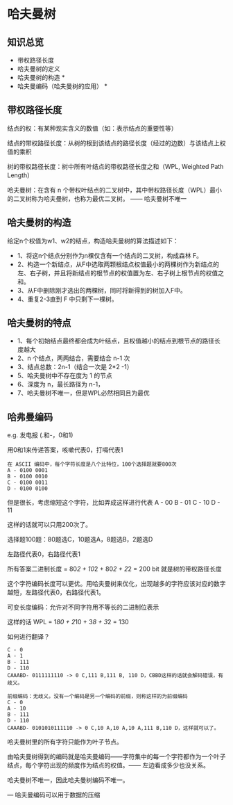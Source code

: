 # 哈夫曼树

## 知识总览

- 带权路径长度
- 哈夫曼树的定义
- 哈夫曼树的构造 *
- 哈夫曼编码（哈夫曼树的应用） *


## 带权路径长度

结点的权：有某种现实含义的数值（如：表示结点的重要性等）

结点的带权路径长度：从树的根到该结点的路径长度（经过的边数）与该结点上权值的乘积

树的带权路径长度：树中所有叶结点的带权路径长度之和（WPL, Weighted Path Length）

哈夫曼树：在含有 n 个带权叶结点的二叉树中，其中带权路径长度（WPL）最小的二叉树称为哈夫曼树，也称为最优二叉树。 —— 哈夫曼树不唯一

## 哈夫曼树的构造
给定n个权值为w1、w2的结点，构造哈夫曼树的算法描述如下：
- 1、将这n个结点分别作为n棵仅含有一个结点的二叉树，构成森林 F。
- 2、构造一个新结点，从F中选取两颗根结点权值最小的两棵树作为新结点的左、右子树，并且将新结点的根节点的权值置为左、右子树上根节点的权值之和。
- 3、从F中删除刚才选出的两棵树，同时将新得到的树加入F中。
- 4、重复2-3直到 F 中只剩下一棵树。

## 哈夫曼树的特点
- 1、每个初始结点最终都会成为叶结点，且权值越小的结点到根节点的路径长度越大
- 2、n 个结点，两两结合，需要结合 n-1 次
- 3、结点总数：2n-1（结合一次是 2*2 -1）
- 5、哈夫曼树中不存在度为 1 的节点
- 6、深度为 n，最长路径为 n-1，
- 7、哈夫曼树不唯一，但是WPL必然相同且为最优

## 哈弗曼编码

e.g. 发电报 (.和-，0和1)

用0和1来传递答案，咳嗽代表0，打嗝代表1

```
在 ASCII 编码中，每个字符长度是八个比特位，100个选择题就要800次
A - 0100 0001
B - 0100 0010
C - 0100 0011
D - 0100 0100
```

但是很长，考虑缩短这个字符，比如弄成这样进行代表
A - 00
B - 01
C - 10
D - 11

这样的话就可以只用200次了。

选择题100题：80题选C，10题选A，8题选B，2题选D

左路径代表0，右路径代表1

所有答案二进制长度 = 80*2 + 10*2 + 80*2 + 2*2 = 200 bit 就是树的带权路径长度

这个字符编码长度可以更优。用哈夫曼树来优化，出现越多的字符应该对应的数字越短，左路径代表0，右路径代表1。

可变长度编码：允许对不同字符用不等长的二进制位表示

这样的话 WPL = 1*80 + 2*10 + 3*8 +  3*2 = 130

如何进行翻译？

```
C - 0
A - 1
B - 111
D - 110
CAAABD- 0111111110 -> 0 C,111 B,111 B, 110 D，CBBD这样的话就会解码错误，有歧义。
```

```
前缀编码：无歧义。没有一个编码是另一个编码的前缀，则称这样的为前缀编码
C - 0
A - 10
B - 111
D - 110
CAAABD- 0101010111110 -> 0 C,10 A,10 A,10 A,111 B,110 D，这样就可以了。
```

哈夫曼树里的所有字符只能作为叶子节点。

由哈夫曼树得到的编码就是哈夫曼编码——字符集中的每一个字符都作为一个叶子结点，每个字符出现的频度作为结点的权值。—— 左边看成多少也没关系。

哈夫曼树不唯一，因此哈夫曼树编码不唯一。

— 哈夫曼编码可以用于数据的压缩
